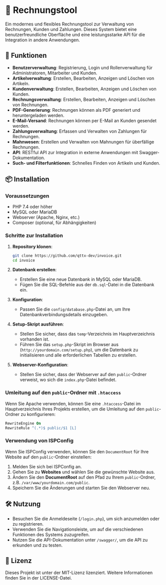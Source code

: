 # 🧾 Rechnungstool

Ein modernes und flexibles Rechnungstool zur Verwaltung von Rechnungen, Kunden und Zahlungen. Dieses System bietet eine benutzerfreundliche Oberfläche und eine leistungsstarke API für die Integration in andere Anwendungen.

## 🚀 Funktionen

- **Benutzerverwaltung**: Registrierung, Login und Rollenverwaltung für Administratoren, Mitarbeiter und Kunden.
- **Artikelverwaltung**: Erstellen, Bearbeiten, Anzeigen und Löschen von Artikeln.
- **Kundenverwaltung**: Erstellen, Bearbeiten, Anzeigen und Löschen von Kunden.
- **Rechnungsverwaltung**: Erstellen, Bearbeiten, Anzeigen und Löschen von Rechnungen.
- **PDF-Generierung**: Rechnungen können als PDF generiert und heruntergeladen werden.
- **E-Mail-Versand**: Rechnungen können per E-Mail an Kunden gesendet werden.
- **Zahlungsverwaltung**: Erfassen und Verwalten von Zahlungen für Rechnungen.
- **Mahnwesen**: Erstellen und Verwalten von Mahnungen für überfällige Rechnungen.
- **API**: RESTful API zur Integration in externe Anwendungen mit Swagger-Dokumentation.
- **Such- und Filterfunktionen**: Schnelles Finden von Artikeln und Kunden.

## 📦 Installation

### Voraussetzungen

- PHP 7.4 oder höher
- MySQL oder MariaDB
- Webserver (Apache, Nginx, etc.)
- Composer (optional, für Abhängigkeiten)

### Schritte zur Installation

1. **Repository klonen**:
   ```bash
   git clone https://github.com/qttx-dev/invoice.git
   cd invoice
   ```

2. **Datenbank erstellen**:
   - Erstellen Sie eine neue Datenbank in MySQL oder MariaDB.
   - Fügen Sie die SQL-Befehle aus der `db.sql`-Datei in die Datenbank ein.

3. **Konfiguration**:
   - Passen Sie die `config/database.php`-Datei an, um Ihre Datenbankverbindungsdetails einzugeben.

4. **Setup-Skript ausführen**:
   - Stellen Sie sicher, dass das `temp`-Verzeichnis im Hauptverzeichnis vorhanden ist.
   - Führen Sie das `setup.php`-Skript im Browser aus (`http://yourdomain.com/setup.php`), um die Datenbank zu initialisieren und alle erforderlichen Tabellen zu erstellen.

5. **Webserver-Konfiguration**:
   - Stellen Sie sicher, dass der Webserver auf den `public`-Ordner verweist, wo sich die `index.php`-Datei befindet.

### Umleitung auf den `public`-Ordner mit `.htaccess`

Wenn Sie Apache verwenden, können Sie eine `.htaccess`-Datei im Hauptverzeichnis Ihres Projekts erstellen, um die Umleitung auf den `public`-Ordner zu konfigurieren:

```apache
RewriteEngine On
RewriteRule ^(.*)$ public/$1 [L]
```

### Verwendung von ISPConfig

Wenn Sie ISPConfig verwenden, können Sie den `DocumentRoot` für Ihre Website auf den `public`-Ordner einstellen:

1. Melden Sie sich bei ISPConfig an.
2. Gehen Sie zu **Websites** und wählen Sie die gewünschte Website aus.
3. Ändern Sie den **DocumentRoot** auf den Pfad zu Ihrem `public`-Ordner, z.B. `/var/www/yourdomain.com/public`.
4. Speichern Sie die Änderungen und starten Sie den Webserver neu.

## 🛠 Nutzung

- Besuchen Sie die Anmeldeseite (`/login.php`), um sich anzumelden oder zu registrieren.
- Verwenden Sie die Navigationsleiste, um auf die verschiedenen Funktionen des Systems zuzugreifen.
- Nutzen Sie die API-Dokumentation unter `/swagger/`, um die API zu erkunden und zu testen.

## 📄 Lizenz

Dieses Projekt ist unter der MIT-Lizenz lizenziert. Weitere Informationen finden Sie in der LICENSE-Datei.